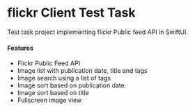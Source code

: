 # flickr Client Test Task
Test task project implementing flickr Public feed API in SwiftUI.

#### Features
- Flickr Public Feed API
- Image list with publication date, title and tags
- Image search using a list of tags
- Image sort based on publication date
- Image sort based on title
- Fullscreen image view